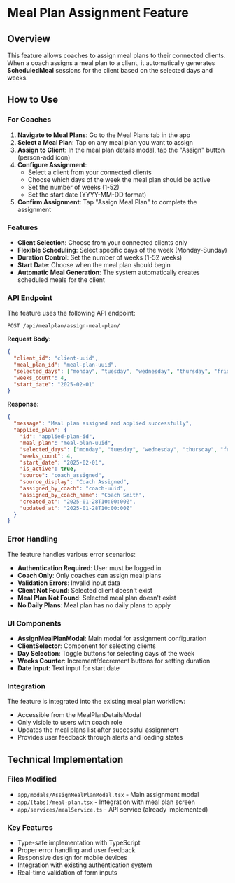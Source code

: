 # Meal Plan Assignment Feature

## Overview
This feature allows coaches to assign meal plans to their connected clients. When a coach assigns a meal plan to a client, it automatically generates **ScheduledMeal** sessions for the client based on the selected days and weeks.

## How to Use

### For Coaches

1. **Navigate to Meal Plans**: Go to the Meal Plans tab in the app
2. **Select a Meal Plan**: Tap on any meal plan you want to assign
3. **Assign to Client**: In the meal plan details modal, tap the "Assign" button (person-add icon)
4. **Configure Assignment**:
   - Select a client from your connected clients
   - Choose which days of the week the meal plan should be active
   - Set the number of weeks (1-52)
   - Set the start date (YYYY-MM-DD format)
5. **Confirm Assignment**: Tap "Assign Meal Plan" to complete the assignment

### Features

- **Client Selection**: Choose from your connected clients only
- **Flexible Scheduling**: Select specific days of the week (Monday-Sunday)
- **Duration Control**: Set the number of weeks (1-52 weeks)
- **Start Date**: Choose when the meal plan should begin
- **Automatic Meal Generation**: The system automatically creates scheduled meals for the client

### API Endpoint

The feature uses the following API endpoint:
```
POST /api/mealplan/assign-meal-plan/
```

**Request Body:**
```json
{
  "client_id": "client-uuid",
  "meal_plan_id": "meal-plan-uuid",
  "selected_days": ["monday", "tuesday", "wednesday", "thursday", "friday"],
  "weeks_count": 4,
  "start_date": "2025-02-01"
}
```

**Response:**
```json
{
  "message": "Meal plan assigned and applied successfully",
  "applied_plan": {
    "id": "applied-plan-id",
    "meal_plan": "meal-plan-uuid",
    "selected_days": ["monday", "tuesday", "wednesday", "thursday", "friday"],
    "weeks_count": 4,
    "start_date": "2025-02-01",
    "is_active": true,
    "source": "coach_assigned",
    "source_display": "Coach Assigned",
    "assigned_by_coach": "coach-uuid",
    "assigned_by_coach_name": "Coach Smith",
    "created_at": "2025-01-28T10:00:00Z",
    "updated_at": "2025-01-28T10:00:00Z"
  }
}
```

### Error Handling

The feature handles various error scenarios:
- **Authentication Required**: User must be logged in
- **Coach Only**: Only coaches can assign meal plans
- **Validation Errors**: Invalid input data
- **Client Not Found**: Selected client doesn't exist
- **Meal Plan Not Found**: Selected meal plan doesn't exist
- **No Daily Plans**: Meal plan has no daily plans to apply

### UI Components

- **AssignMealPlanModal**: Main modal for assignment configuration
- **ClientSelector**: Component for selecting clients
- **Day Selection**: Toggle buttons for selecting days of the week
- **Weeks Counter**: Increment/decrement buttons for setting duration
- **Date Input**: Text input for start date

### Integration

The feature is integrated into the existing meal plan workflow:
- Accessible from the MealPlanDetailsModal
- Only visible to users with coach role
- Updates the meal plans list after successful assignment
- Provides user feedback through alerts and loading states

## Technical Implementation

### Files Modified
- `app/modals/AssignMealPlanModal.tsx` - Main assignment modal
- `app/(tabs)/meal-plan.tsx` - Integration with meal plan screen
- `app/services/mealService.ts` - API service (already implemented)

### Key Features
- Type-safe implementation with TypeScript
- Proper error handling and user feedback
- Responsive design for mobile devices
- Integration with existing authentication system
- Real-time validation of form inputs 